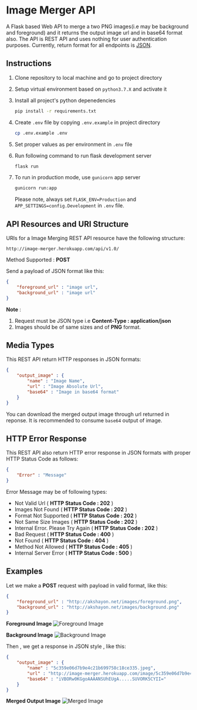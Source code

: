 # Image Merger API

A Flask based Web API to merge a two PNG images(i.e may be background and foreground) and it returns the output image url and in base64 format also. The API is REST API and uses nothing for user authentication purposes. Currently, return format for all endpoints is [JSON](http://json.org/ "JSON").

## Instructions

1. Clone repository to local machine and go to project directory
1. Setup virtual environment based on `python3.7.X` and activate it
1. Install all project's python depenedencies

    ```bash
    pip install -r requirements.txt
    ```

1. Create `.env` file by copying `.env.example` in project directory

    ```bash
    cp .env.example .env
    ```

1. Set proper values as per environment in `.env` file
1. Run following command to run flask development server

    ```bash
    flask run
    ```

1. To run in production mode, use `gunicorn` app server

    ```bash
    gunicorn run:app
    ```

    Please note, always set `FLASK_ENV=Production` and `APP_SETTINGS=config.Development` in `.env` file.

## API Resources and URI Structure

URIs for a Image Merging REST API resource have the following structure:

```text
http://image-merger.herokuapp.com/api/v1.0/
```

Method Supported : **POST**

Send a payload of JSON format like this:

```json
{
    "foreground_url" : "image url",
    "background_url" : "image url"
}
```

**Note** :

  1. Request must be JSON type i.e **Content-Type : application/json**
  2. Images should be of same sizes and of **PNG** format.

## Media Types

This REST API return HTTP responses in JSON formats:

```json
{
    "output_image" : {
        "name" : "Image Name",
        "url" : "Image Absolute Url",
        "base64" : "Image in base64 format"
    }
}
```

You can download the merged output image through url returned in reponse. It is recommended to consume `base64` output of image.

## HTTP Error Response

This REST API also return HTTP error response in JSON formats with proper HTTP Status Code as follows:

```json
{
    "Error" : "Message"
}
```

Error Message may be of following types:

* Not Valid Url ( __HTTP Status Code : 202__ )
* Images Not Found ( __HTTP Status Code : 202__ )
* Format Not Supported ( __HTTP Status Code : 202__ )
* Not Same Size Images ( __HTTP Status Code : 202__ )
* Internal Error. Please Try Again ( __HTTP Status Code : 202__ )
* Bad Request ( __HTTP Status Code : 400__ )
* Not Found ( __HTTP Status Code : 404__ )
* Method Not Allowed ( __HTTP Status Code : 405__ )
* Internal Server Error ( __HTTP Status Code : 500__ )

## Examples

Let we make a **POST** request with payload in valid format, like this:

```json
{
    "foreground_url" : "http://akshayon.net/images/foreground.png",
    "background_url" : "http://akshayon.net/images/background.png"
}
```

**Foreground Image**
![Foreground Image](http://akshayon.net/images/foreground.png "Foreground Image")

**Background Image**
![Background Image](http://akshayon.net/images/background.png "Background Image")

Then , we get a response in JSON style , like this:

```json
{
    "output_image" : {
        "name" : "5c359e06d7b9e4c21b699758c18ce335.jpeg",
        "url" : "http://image-merger.herokuapp.com/image/5c359e06d7b9e4c21b699758c18ce335.jpeg",
        "base64" : "iVBORw0KGgoAAAANSUhEUgA.....SUVORK5CYII="
    }
}
```

**Merged Output Image**
![Merged Image](http://akshayon.net/images/merged.jpeg "Merged Image")
